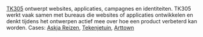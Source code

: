 <a target="_blank" href="http://tk305.com/">TK305</a> ontwerpt websites, applicaties, campagnes en identiteiten. TK305 werkt vaak samen met bureaus die websites of applicaties ontwikkelen en denkt tijdens het ontwerpen actief mee over hoe een product verbeterd kan worden. Cases: [Askja Reizen](/#portfolio-askja), [Tekenjetuin](/#portfolio-tekenjetuin), [Arttown](/#portfolio-arttown)